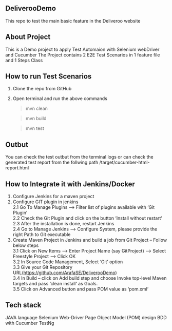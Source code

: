 ## DeliverooDemo
This repo to test the main basic feature in the Deliveroo website  

## About Project
This is a Demo project to apply Test Automaion with Selenium webDriver and Cucumber
The Project contains 2 E2E Test Scenarios in 1 feature file and 1 Steps Class

## How to run Test Scenarios
1. Clone the repo from GitHub
2. Open terminal and run the above commands
   >mvn clean
   
   >mvn build

   >mvn test
## Outbut
You can check the test outbut from the terminal logs or can check the generated test report from the follwing path 
/target/cucumber-html-report.html

## How to Integrate it with Jenkins/Docker
1. Configure Jenkins for a maven project 
2. Configure GIT plugin in jenkins\
  2.1  Go To Manage Plugins –> Filter list of plugins available with ‘Git Plugin’\
  2.2  Check the Git Plugin and click on the button ‘Install without restart’\
  2.3  After the installation is done, restart Jenkins\
  2.4  Go to Manage Jenkins –> Configure System, please provide the right Path to Git executable
3. Create Maven Project in Jenkins and build a job from Git Project – Follow below steps\
  3.1 Click on New Items –> Enter Project Name (say GitProject) –> Select Freestyle Project –> Click OK\
  3.2 In Source Code Management, Select ‘Git’ option\
  3.3 Give your Git Repository URL(https://github.com/ArafaSE/DeliverooDemo)\
  3.4 In Build – click on Add build step and choose Invoke top-level Maven targets and pass ‘clean install‘ as Goals.\
  3.5 Click on Advanced button and pass POM value as ‘pom.xml‘
  
## Tech stack
JAVA language
Selenium Web-Driver
Page Object Model (POM) design
BDD with Cucumber
TestNg
